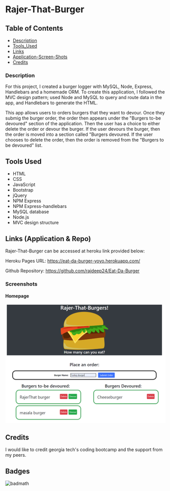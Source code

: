# Rajer-That-Burger

## Table of Contents

- [Description](#Description)
- [Tools_Used](#Tools_Used)
- [Links](#Links)
- [Application-Screen-Shots](#Application-Screen-Shots)
- [Credits](#Credits)

### Description

For this project, I created a burger logger with MySQL, Node, Express, Handlebars and a homemade ORM. To create this application, I followed the MVC design pattern; used Node and MySQL to query and route data in the app, and Handlebars to generate the HTML.

This app allows users to orders burgers that they want to devour. Once they submig the burger order, the order then appears under the "Burgers to-be devoured" section of the application. Then the user has a choice to either delete the order or devour the burger. If the user devours the burger, then the order is moved into a section called "Burgers devoured. If the user chooses to delete the order, then the order is removed from the "Burgers to be devoured" list.

## Tools Used

- HTML
- CSS
- JavaScript
- Bootstrap
- jQuery
- NPM Express
- NPM Express-handlebars
- MySQL database
- Node.js
- MVC design structure

## Links (Application & Repo)

Rajer-That-Burger can be accessed at heroku link provided below:

Heroku Pages URL: <https://eat-da-burger-yoyo.herokuapp.com/>

Github Repository: <https://github.com/rajdeep24/Eat-Da-Burger>

### Screenshots

#### Homepage

![RajerThat Burger Home Page](./public/assets/img/rajer_that_burger.PNG)

## Credits

I would like to credit georgia tech's coding bootcamp and the support from my peers.

## Badges

![badmath](https://img.shields.io/website?down_color=yellow&down_message=Ofline&up_color=Blue&up_message=Online&url=https%3A%2F%2Fimg.shields.io%2Fwebsite%2FPROTOCOL%2FURLREST.svg.)
